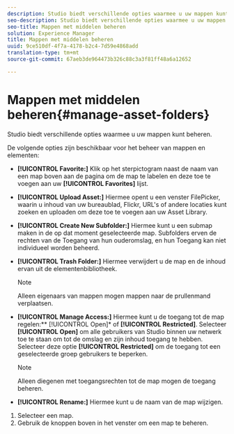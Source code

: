 ```yaml
---
description: Studio biedt verschillende opties waarmee u uw mappen kunt beheren.
seo-description: Studio biedt verschillende opties waarmee u uw mappen kunt beheren.
seo-title: Mappen met middelen beheren
solution: Experience Manager
title: Mappen met middelen beheren
uuid: 9ce510df-4f7a-4178-b2c4-7d59e4868add
translation-type: tm+mt
source-git-commit: 67aeb3de964473b326c88c3a3f81ff48a6a12652

---
```



# Mappen met middelen beheren{#manage-asset-folders}

Studio biedt verschillende opties waarmee u uw mappen kunt beheren.

De volgende opties zijn beschikbaar voor het beheer van mappen en elementen:

* **[!UICONTROL Favorite:]** Klik op het sterpictogram naast de naam van een map boven aan de pagina om de map te labelen en deze toe te voegen aan uw **[!UICONTROL Favorites]** lijst.

* **[!UICONTROL Upload Asset:]** Hiermee opent u een venster FilePicker, waarin u inhoud van uw bureaublad, Flickr, URL&#39;s of andere locaties kunt zoeken en uploaden om deze toe te voegen aan uw Asset Library.
* **[!UICONTROL Create New Subfolder:]** Hiermee kunt u een submap maken in de op dat moment geselecteerde map. Subfolders erven de rechten van de Toegang van hun ouderomslag, en hun Toegang kan niet individueel worden beheerd.
* **[!UICONTROL Trash Folder:]** Hiermee verwijdert u de map en de inhoud ervan uit de elementenbibliotheek.

   >[!NOTE]
   >
   >Alleen eigenaars van mappen mogen mappen naar de prullenmand verplaatsen.

* **[!UICONTROL Manage Access:]** Hiermee kunt u de toegang tot de map regelen:** [!UICONTROL Open]* of **[!UICONTROL Restricted]**. Selecteer **[!UICONTROL Open]** om alle gebruikers van Studio binnen uw netwerk toe te staan om tot de omslag en zijn inhoud toegang te hebben. Selecteer deze optie **[!UICONTROL Restricted]** om de toegang tot een geselecteerde groep gebruikers te beperken.

   >[!NOTE]
   >
   >Alleen diegenen met toegangsrechten tot de map mogen de toegang beheren.

* **[!UICONTROL Rename:]** Hiermee kunt u de naam van de map wijzigen.

1. Selecteer een map.
1. Gebruik de knoppen boven in het venster om een map te beheren.
